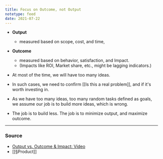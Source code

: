 ```yaml
---
title: Focus on Outcome, not Output
notetype: feed
date: 2021-07-22
---
```


- **Output** 
	- measured based on scope, cost, and time, 
- **Outcome** 
	- measured based on behavior, satisfaction, and Impact. 
	- (Impacts like ROI, Market share, etc., might be lagging indicators.)

- At most of the time, we will have too many ideas. 
- In such cases, we need to confirm [[Is this a real problem]], and if it's worth investing in. 
- As we have too many ideas, too many random tasks defined as goals, we assume our job is to build more ideas, which is wrong.
- The job is to build less. The job is to minimize output, and maximize outcome.

--- 

### Source
- [Output vs. Outcome & Impact: Video](https://vimeo.com/206617354)
- [[§Product]]